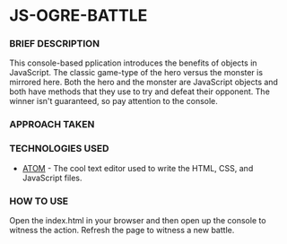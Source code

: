 # JS-OGRE-BATTLE

### BRIEF DESCRIPTION
This console-based pplication introduces the benefits of objects in JavaScript. The classic game-type of the hero versus the monster is mirrored here. Both the hero and the monster are JavaScript objects and both have methods that they use to try and defeat their opponent. The winner isn't guaranteed, so pay attention to the console.

### APPROACH TAKEN

### TECHNOLOGIES USED
* [ATOM](https://atom.io) - The cool text editor used to write the HTML, CSS, and JavaScript files.

### HOW TO USE
Open the index.html in your browser and then open up the console to witness the action. Refresh the page to witness a new battle.
